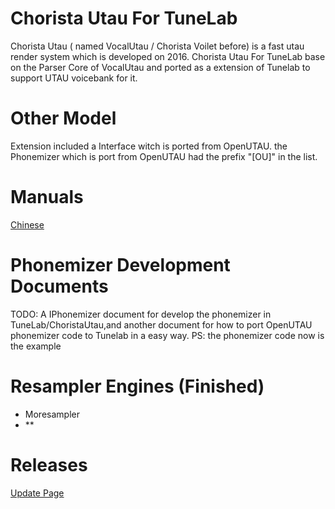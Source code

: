 # Chorista Utau For TuneLab
Chorista Utau ( named VocalUtau / Chorista Voilet before) is a fast utau render system which is developed on 2016.
Chorista Utau For TuneLab base on the Parser Core of VocalUtau and ported as a extension of Tunelab to support UTAU voicebank for it.

# Other Model
Extension included a Interface witch is ported from OpenUTAU. the Phonemizer which is port from OpenUTAU had the prefix "[OU]" in the list.

# Manuals
<a href="https://mhbalthasar.github.io/ChoristaUtauForTunelab_manuals/Chinese/"> Chinese </a>

# Phonemizer Development Documents
TODO: A IPhonemizer document for develop the phonemizer in TuneLab/ChoristaUtau,and another document for how to port OpenUTAU phonemizer code to Tunelab in a easy way.
PS: the phonemizer code now is the example

# Resampler Engines (Finished)
 - Moresampler
 - **

# Releases
<a href="https://github.com/mhbalthasar/ChoristaUtauForTunelab_manuals/releases"> Update Page </a>


